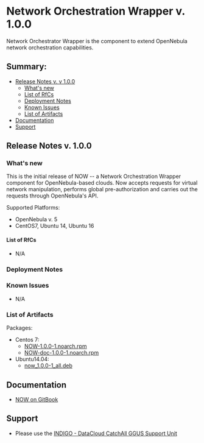 # Network Orchestration Wrapper v. 1.0.0

Network Orchestrator Wrapper is the component to extend OpenNebula network orchestration capabilities.

## Summary:

* [Release Notes v. v 1.0.0](#id1)
  * [What's new](#id2)
  * [List of RfCs](#id3)
  * [Deployment Notes](#id4)
  * [Known Issues](#id5)
  * [List of Artifacts](#id7)
* [Documentation](#id6)
* [Support](#id8)


<a id="id1"></a>
## Release Notes v. 1.0.0

<a id="id2"></a>
### What's new

This is the initial release of NOW -- a Network Orchestration Wrapper component for OpenNebula-based clouds. Now accepts requests for virtual network manipulation, 
performs global pre-authorization and carries out the requests through OpenNebula's API.

Supported Platforms:
* OpenNebula v. 5
* CentOS7, Ubuntu 14, Ubuntu 16

<a id="id3"></a>
#### List of RfCs 

* N/A

<a id="id4"></a>
### Deployment Notes


<a id="id5"></a>
### Known Issues

* N/A

<a id="id7"></a>
### List of Artifacts

Packages:
* Centos 7: 
  * [NOW-1.0.0-1.noarch.rpm](http://repo.indigo-datacloud.eu/repository/indigo/2/centos7/x86_64/base/NOW-1.0.0-1.noarch.rpm)
  * [NOW-doc-1.0.0-1.noarch.rpm](http://repo.indigo-datacloud.eu/repository/indigo/2/centos7/x86_64/base/NOW-doc-1.0.0-1.noarch.rpm)
* Ubuntu14.04: 
  * [now_1.0.0-1_all.deb](http://repo.indigo-datacloud.eu/repository/indigo/2/ubuntu/dists/xenial/main/binary-amd64/now_1.0.0-1_all.deb)

<a id="id6"></a>
## Documentation

* [NOW on GitBook](https://www.gitbook.com/book/indigo-dc/network-orchestrator-wrapper/details)

<a id="id8"></a>
## Support

* Please use the [INDIGO - DataCloud CatchAll GGUS Support Unit](https://wiki.egi.eu/wiki/GGUS:INDIGO_DataCloud_Catch-all_FAQ)
